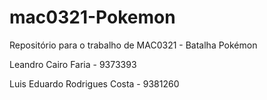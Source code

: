 # mac0321-Pokemon
Repositório para o trabalho de MAC0321 - Batalha Pokémon


Leandro Cairo Faria - 9373393 

Luis Eduardo Rodrigues Costa - 9381260
